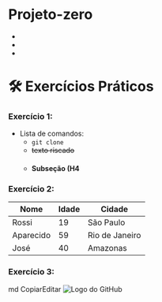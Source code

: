 # Projeto-zero
-
-
-
# 🛠 Exercícios Práticos

### Exercício 1:

- Lista de comandos:
  - `git clone`
  - ~~texto riscado~~
  - #### Subseção (H4


### Exercício 2:
| Nome      | Idade | Cidade      |
|-----------|------|-------------|
| Rossi      | 19   | São Paulo   |
| Aparecido     | 59   | Rio de Janeiro |
| José      | 40   | Amazonas|


### Exercício 3:
md
CopiarEditar
![Logo do GitHub](https://github.githubassets.com/images/modules/logos_page/GitHub-Mark.png)
